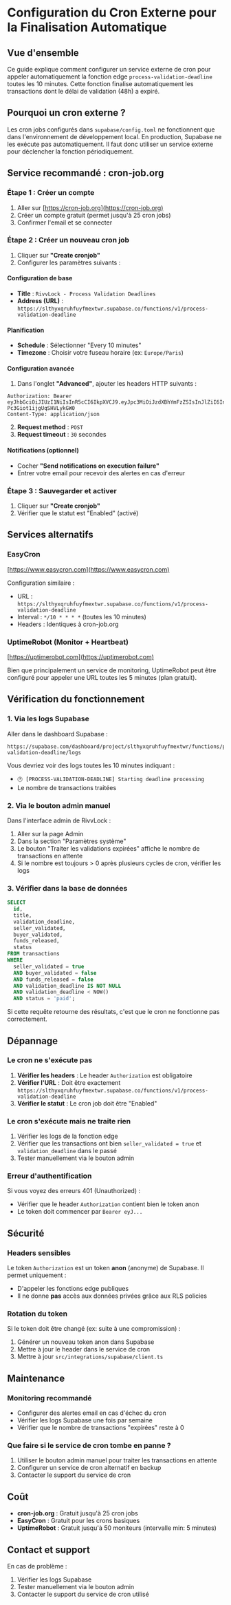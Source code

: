 # Configuration du Cron Externe pour la Finalisation Automatique

## Vue d'ensemble

Ce guide explique comment configurer un service externe de cron pour appeler automatiquement la fonction edge `process-validation-deadline` toutes les 10 minutes. Cette fonction finalise automatiquement les transactions dont le délai de validation (48h) a expiré.

## Pourquoi un cron externe ?

Les cron jobs configurés dans `supabase/config.toml` ne fonctionnent que dans l'environnement de développement local. En production, Supabase ne les exécute pas automatiquement. Il faut donc utiliser un service externe pour déclencher la fonction périodiquement.

## Service recommandé : cron-job.org

### Étape 1 : Créer un compte

1. Aller sur [https://cron-job.org](https://cron-job.org)
2. Créer un compte gratuit (permet jusqu'à 25 cron jobs)
3. Confirmer l'email et se connecter

### Étape 2 : Créer un nouveau cron job

1. Cliquer sur **"Create cronjob"**
2. Configurer les paramètres suivants :

#### Configuration de base

- **Title** : `RivvLock - Process Validation Deadlines`
- **Address (URL)** : `https://slthyxqruhfuyfmextwr.supabase.co/functions/v1/process-validation-deadline`

#### Planification

- **Schedule** : Sélectionner "Every 10 minutes"
- **Timezone** : Choisir votre fuseau horaire (ex: `Europe/Paris`)

#### Configuration avancée

1. Dans l'onglet **"Advanced"**, ajouter les headers HTTP suivants :

```
Authorization: Bearer eyJhbGciOiJIUzI1NiIsInR5cCI6IkpXVCJ9.eyJpc3MiOiJzdXBhYmFzZSIsInJlZiI6InNsdGh5eHFydWhmdXlmbWV4dHdyIiwicm9sZSI6ImFub24iLCJpYXQiOjE3NTgxODIxMzcsImV4cCI6MjA3Mzc1ODEzN30.QFrsO1ThBjlQ_WRFGSHz-Pc3Giot1ijgUqSHVLykGW0
Content-Type: application/json
```

2. **Request method** : `POST`
3. **Request timeout** : `30` secondes

#### Notifications (optionnel)

- Cocher **"Send notifications on execution failure"**
- Entrer votre email pour recevoir des alertes en cas d'erreur

### Étape 3 : Sauvegarder et activer

1. Cliquer sur **"Create cronjob"**
2. Vérifier que le statut est "Enabled" (activé)

## Services alternatifs

### EasyCron

[https://www.easycron.com](https://www.easycron.com)

Configuration similaire :
- URL : `https://slthyxqruhfuyfmextwr.supabase.co/functions/v1/process-validation-deadline`
- Interval : `*/10 * * * *` (toutes les 10 minutes)
- Headers : Identiques à cron-job.org

### UptimeRobot (Monitor + Heartbeat)

[https://uptimerobot.com](https://uptimerobot.com)

Bien que principalement un service de monitoring, UptimeRobot peut être configuré pour appeler une URL toutes les 5 minutes (plan gratuit).

## Vérification du fonctionnement

### 1. Via les logs Supabase

Aller dans le dashboard Supabase :
```
https://supabase.com/dashboard/project/slthyxqruhfuyfmextwr/functions/process-validation-deadline/logs
```

Vous devriez voir des logs toutes les 10 minutes indiquant :
- `🕐 [PROCESS-VALIDATION-DEADLINE] Starting deadline processing`
- Le nombre de transactions traitées

### 2. Via le bouton admin manuel

Dans l'interface admin de RivvLock :
1. Aller sur la page Admin
2. Dans la section "Paramètres système"
3. Le bouton "Traiter les validations expirées" affiche le nombre de transactions en attente
4. Si le nombre est toujours > 0 après plusieurs cycles de cron, vérifier les logs

### 3. Vérifier dans la base de données

```sql
SELECT 
  id,
  title,
  validation_deadline,
  seller_validated,
  buyer_validated,
  funds_released,
  status
FROM transactions
WHERE 
  seller_validated = true
  AND buyer_validated = false
  AND funds_released = false
  AND validation_deadline IS NOT NULL
  AND validation_deadline < NOW()
  AND status = 'paid';
```

Si cette requête retourne des résultats, c'est que le cron ne fonctionne pas correctement.

## Dépannage

### Le cron ne s'exécute pas

1. **Vérifier les headers** : Le header `Authorization` est obligatoire
2. **Vérifier l'URL** : Doit être exactement `https://slthyxqruhfuyfmextwr.supabase.co/functions/v1/process-validation-deadline`
3. **Vérifier le statut** : Le cron job doit être "Enabled"

### Le cron s'exécute mais ne traite rien

1. Vérifier les logs de la fonction edge
2. Vérifier que les transactions ont bien `seller_validated = true` et `validation_deadline` dans le passé
3. Tester manuellement via le bouton admin

### Erreur d'authentification

Si vous voyez des erreurs 401 (Unauthorized) :
- Vérifier que le header `Authorization` contient bien le token anon
- Le token doit commencer par `Bearer eyJ...`

## Sécurité

### Headers sensibles

Le token `Authorization` est un token **anon** (anonyme) de Supabase. Il permet uniquement :
- D'appeler les fonctions edge publiques
- Il ne donne **pas** accès aux données privées grâce aux RLS policies

### Rotation du token

Si le token doit être changé (ex: suite à une compromission) :
1. Générer un nouveau token anon dans Supabase
2. Mettre à jour le header dans le service de cron
3. Mettre à jour `src/integrations/supabase/client.ts`

## Maintenance

### Monitoring recommandé

- Configurer des alertes email en cas d'échec du cron
- Vérifier les logs Supabase une fois par semaine
- Vérifier que le nombre de transactions "expirées" reste à 0

### Que faire si le service de cron tombe en panne ?

1. Utiliser le bouton admin manuel pour traiter les transactions en attente
2. Configurer un service de cron alternatif en backup
3. Contacter le support du service de cron

## Coût

- **cron-job.org** : Gratuit jusqu'à 25 cron jobs
- **EasyCron** : Gratuit pour les crons basiques
- **UptimeRobot** : Gratuit jusqu'à 50 moniteurs (intervalle min: 5 minutes)

## Contact et support

En cas de problème :
1. Vérifier les logs Supabase
2. Tester manuellement via le bouton admin
3. Contacter le support du service de cron utilisé
